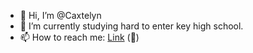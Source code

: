 - 👋 Hi, I’m @Caxtelyn
- 🌱 I’m currently studying hard to enter key high school.
- 📫 How to reach me: [Link](https://axton.ink) (🚧)

